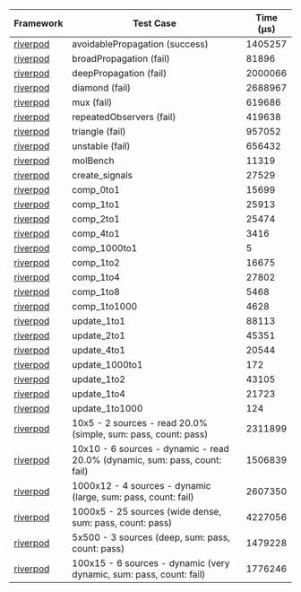 | Framework | Test Case | Time (μs) |
| --- | --- | --- |
| [riverpod](https://github.com/rrousselGit/riverpod) | avoidablePropagation (success) | 1405257 |
| [riverpod](https://github.com/rrousselGit/riverpod) | broadPropagation (fail) | 81896 |
| [riverpod](https://github.com/rrousselGit/riverpod) | deepPropagation (fail) | 2000066 |
| [riverpod](https://github.com/rrousselGit/riverpod) | diamond (fail) | 2688967 |
| [riverpod](https://github.com/rrousselGit/riverpod) | mux (fail) | 619686 |
| [riverpod](https://github.com/rrousselGit/riverpod) | repeatedObservers (fail) | 419638 |
| [riverpod](https://github.com/rrousselGit/riverpod) | triangle (fail) | 957052 |
| [riverpod](https://github.com/rrousselGit/riverpod) | unstable (fail) | 656432 |
| [riverpod](https://github.com/rrousselGit/riverpod) | molBench | 11319 |
| [riverpod](https://github.com/rrousselGit/riverpod) | create_signals | 27529 |
| [riverpod](https://github.com/rrousselGit/riverpod) | comp_0to1 | 15699 |
| [riverpod](https://github.com/rrousselGit/riverpod) | comp_1to1 | 25913 |
| [riverpod](https://github.com/rrousselGit/riverpod) | comp_2to1 | 25474 |
| [riverpod](https://github.com/rrousselGit/riverpod) | comp_4to1 | 3416 |
| [riverpod](https://github.com/rrousselGit/riverpod) | comp_1000to1 | 5 |
| [riverpod](https://github.com/rrousselGit/riverpod) | comp_1to2 | 16675 |
| [riverpod](https://github.com/rrousselGit/riverpod) | comp_1to4 | 27802 |
| [riverpod](https://github.com/rrousselGit/riverpod) | comp_1to8 | 5468 |
| [riverpod](https://github.com/rrousselGit/riverpod) | comp_1to1000 | 4628 |
| [riverpod](https://github.com/rrousselGit/riverpod) | update_1to1 | 88113 |
| [riverpod](https://github.com/rrousselGit/riverpod) | update_2to1 | 45351 |
| [riverpod](https://github.com/rrousselGit/riverpod) | update_4to1 | 20544 |
| [riverpod](https://github.com/rrousselGit/riverpod) | update_1000to1 | 172 |
| [riverpod](https://github.com/rrousselGit/riverpod) | update_1to2 | 43105 |
| [riverpod](https://github.com/rrousselGit/riverpod) | update_1to4 | 21723 |
| [riverpod](https://github.com/rrousselGit/riverpod) | update_1to1000 | 124 |
| [riverpod](https://github.com/rrousselGit/riverpod) | 10x5 - 2 sources - read 20.0% (simple, sum: pass, count: pass) | 2311899 |
| [riverpod](https://github.com/rrousselGit/riverpod) | 10x10 - 6 sources - dynamic - read 20.0% (dynamic, sum: pass, count: fail) | 1506839 |
| [riverpod](https://github.com/rrousselGit/riverpod) | 1000x12 - 4 sources - dynamic (large, sum: pass, count: fail) | 2607350 |
| [riverpod](https://github.com/rrousselGit/riverpod) | 1000x5 - 25 sources (wide dense, sum: pass, count: pass) | 4227056 |
| [riverpod](https://github.com/rrousselGit/riverpod) | 5x500 - 3 sources (deep, sum: pass, count: pass) | 1479228 |
| [riverpod](https://github.com/rrousselGit/riverpod) | 100x15 - 6 sources - dynamic (very dynamic, sum: pass, count: fail) | 1776246 |
